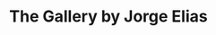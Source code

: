 ---
title: "The Gallery by Jorge Elias"
url: /santo-domingo/the-gallery-by-jorge-elias/
shop: ropa
---